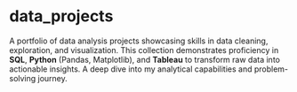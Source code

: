 # data_projects
A portfolio of data analysis projects showcasing skills in data cleaning, exploration, and visualization. This collection demonstrates proficiency in **SQL**, **Python** (Pandas, Matplotlib), and **Tableau** to transform raw data into actionable insights. A deep dive into my analytical capabilities and problem-solving journey.
